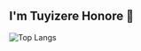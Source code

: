 ## I'm Tuyizere Honore 👋
![Top Langs](https://github-readme-stats.vercel.app/api/top-langs/?username=bitbeast-dev&hide_progress=true)
